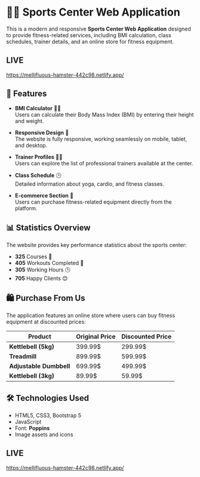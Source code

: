 # 🏋️‍♂️ Sports Center Web Application

This is a modern and responsive **Sports Center Web Application** designed to provide fitness-related services, including BMI calculation, class schedules, trainer details, and an online store for fitness equipment.

## LIVE

https://mellifluous-hamster-442c98.netlify.app/

## 🚀 Features

- **BMI Calculator** 🏋️‍♂️  
  Users can calculate their Body Mass Index (BMI) by entering their height and weight.

- **Responsive Design** 📱  
  The website is fully responsive, working seamlessly on mobile, tablet, and desktop.

- **Trainer Profiles** 👨‍🏫  
  Users can explore the list of professional trainers available at the center.

- **Class Schedule** 🕒  
  Detailed information about yoga, cardio, and fitness classes.

- **E-commerce Section** 🛒  
  Users can purchase fitness-related equipment directly from the platform.

## 📊 Statistics Overview

The website provides key performance statistics about the sports center:

- **325** Courses 🏫  
- **405** Workouts Completed 💪  
- **305** Working Hours 🕒  
- **705** Happy Clients 😊  

## 🛍️ Purchase From Us  

The application features an online store where users can buy fitness equipment at discounted prices:

| Product                | Original Price | Discounted Price |
|------------------------|---------------|------------------|
| **Kettlebell (5kg)**   | 399.99$       | 299.99$          |
| **Treadmill**          | 899.99$       | 599.99$          |
| **Adjustable Dumbbell**| 699.99$       | 499.99$          |
| **Kettlebell (3kg)**   | 89.99$        | 59.99$           |

## 🛠️ Technologies Used

- HTML5, CSS3, Bootstrap 5  
- JavaScript  
- Font: **Poppins**  
- Image assets and icons  

## LIVE

https://mellifluous-hamster-442c98.netlify.app/
